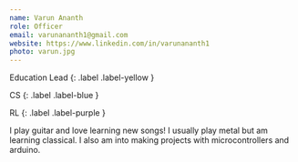 ```yaml
---
name: Varun Ananth
role: Officer
email: varunananth1@gmail.com
website: https://www.linkedin.com/in/varunananth1
photo: varun.jpg
---
```


Education Lead
{: .label .label-yellow }

CS
{: .label .label-blue }

RL
{: .label .label-purple }

I play guitar and love learning new songs! I usually play metal but am learning classical. I also am into making projects with microcontrollers and arduino.
